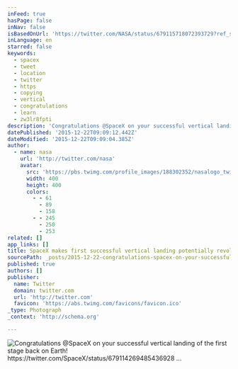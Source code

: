 ```yaml
---
inFeed: true
hasPage: false
inNav: false
isBasedOnUrl: 'https://twitter.com/NASA/status/679115718072393729?ref_src=twsrc%5Etfw'
inLanguage: en
starred: false
keywords:
  - spacex
  - tweet
  - location
  - twitter
  - https
  - copying
  - vertical
  - congratulations
  - learn
  - zw3lr8fpti
description: 'Congratulations @SpaceX on your successful vertical landing of the first stage back on Earth! https://twitter.com/SpaceX/status/679114269485436928 ...'
datePublished: '2015-12-22T09:09:12.442Z'
dateModified: '2015-12-22T09:09:04.385Z'
author:
  - name: nasa
    url: 'http://twitter.com/nasa'
    avatar:
      src: 'https://pbs.twimg.com/profile_images/188302352/nasalogo_twitter_400x400.jpg'
      width: 400
      height: 400
      colors:
        - - 61
          - 89
          - 158
        - - 245
          - 250
          - 253
related: []
app_links: []
title: SpaceX makes first successful vertical landing potentially revolutionizing space travel.
sourcePath: _posts/2015-12-22-congratulations-spacex-on-your-successful-vertical-landing.md
published: true
authors: []
publisher:
  name: Twitter
  domain: twitter.com
  url: 'http://twitter.com'
  favicon: 'https://abs.twimg.com/favicons/favicon.ico'
_type: Photograph
_context: 'http://schema.org'

---
```

![Congratulations &commat;SpaceX on your successful vertical landing of the first stage back on Earth&excl; https&colon;&sol;&sol;twitter&period;com&sol;SpaceX&sol;status&sol;679114269485436928 &period;&period;&period;](https://pbs.twimg.com/media/CWyy1DyU4AEfUad.png:large)
